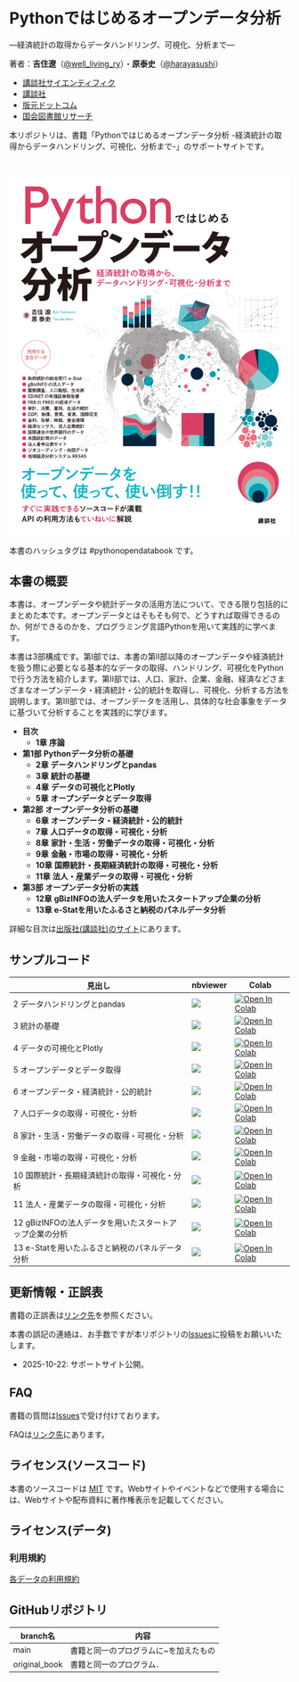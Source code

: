 # Pythonではじめるオープンデータ分析
―経済統計の取得からデータハンドリング、可視化、分析まで―

著者：**吉住遼**（[@well_living_ry](https://x.com/well_living_ry)）・**原泰史**（[@harayasushi](https://x.com/harayasushi)）

- [講談社サイエンティフィク](https://www.kspub.co.jp/)
- [講談社](https://www.kodansha.co.jp/book/products/0000419304)
- [版元ドットコム](https://www.hanmoto.com/bd/isbn/9784065412251)
- [国会図書館リサーチ](https://ndlsearch.ndl.go.jp/books/R100000137-I9784065412251)

本リポジトリは、書籍「Pythonではじめるオープンデータ分析 -経済統計の取得からデータハンドリング、可視化、分析まで-」のサポートサイトです。

<br>
     
![書籍の表紙](assets/images/python_opendata_book_cover.jpg)

本書のハッシュタグは #pythonopendatabook です。

## 本書の概要

本書は、オープンデータや統計データの活用方法について、できる限り包括的にまとめた本です。オープンデータとはそもそも何で、どうすれば取得できるのか、何ができるのかを、プログラミング言語Pythonを用いて実践的に学べます。

本書は3部構成です。第Ⅰ部では、本書の第Ⅱ部以降のオープンデータや経済統計を扱う際に必要となる基本的なデータの取得、ハンドリング、可視化をPythonで行う方法を紹介します。第Ⅱ部では、人口、家計、企業、金融、経済などさまざまなオープンデータ・経済統計・公的統計を取得し、可視化、分析する方法を説明します。第Ⅲ部では、オープンデータを活用し、具体的な社会事象をデータに基づいて分析することを実践的に学びます。


- **目次** 
    - **1章** **序論**   
- **第1部** **Pythonデータ分析の基礎**
    - **2章** **データハンドリングとpandas**     
    - **3章** **統計の基礎**     
    - **4章** **データの可視化とPlotly**    
    - **5章** **オープンデータとデータ取得**     
- **第2部** **オープンデータ分析の基礎**
    - **6章** **オープンデータ・経済統計・公的統計**     
    - **7章** **人口データの取得・可視化・分析**     
    - **8章** **家計・生活・労働データの取得・可視化・分析**     
    - **9章** **金融・市場の取得・可視化・分析**     
    - **10章** **国際統計・長期経済統計の取得・可視化・分析**     
    - **11章** **法人・産業データの取得・可視化・分析**    
- **第3部** **オープンデータ分析の実践** 
    - **12章** **gBizINFOの法人データを用いたスタートアップ企業の分析**     
    - **13章** **e-Statを用いたふるさと納税のパネルデータ分析**    

詳細な目次は[出版社(講談社)のサイト](https://www.kodansha.co.jp/book/products/0000419304)にあります。

## サンプルコード

見出し|nbviewer|Colab
---|---|---
2 データハンドリングとpandas | [![](https://img.shields.io/badge/render-nbviewer-orange.svg)](https://nbviewer.jupyter.org/github/python-opendata-analysis/python-opendata-analysis-book/blob/main/ch02_data_wrangling.ipynb) | [![Open In Colab](https://colab.research.google.com/assets/colab-badge.svg)](https://colab.research.google.com/github/ch02_data_wrangling.ipynb)
3 統計の基礎 | [![](https://img.shields.io/badge/render-nbviewer-orange.svg)](https://nbviewer.jupyter.org/github/python-opendata-analysis/python-opendata-analysis-book/blob/main/ch03_statistics.ipynb) | [![Open In Colab](https://colab.research.google.com/assets/colab-badge.svg)](https://colab.research.google.com/github/ch03_statistics.ipynb)
4 データの可視化とPlotly | [![](https://img.shields.io/badge/render-nbviewer-orange.svg)](https://nbviewer.jupyter.org/github/python-opendata-analysis/python-opendata-analysis-book/blob/main/ch04_data_visualization.ipynb) | [![Open In Colab](https://colab.research.google.com/assets/colab-badge.svg)](https://colab.research.google.com/github/ch04_data_visualization.ipynb)
5 オープンデータとデータ取得 | [![](https://img.shields.io/badge/render-nbviewer-orange.svg)](https://nbviewer.jupyter.org/github/python-opendata-analysis/python-opendata-analysis-book/blob/main/ch05_opendata_and_gettingdata.ipynb) | [![Open In Colab](https://colab.research.google.com/assets/colab-badge.svg)](https://colab.research.google.com/github/ch05_opendata_and_gettingdata.ipynb)
6 オープンデータ・経済統計・公的統計 | [![](https://img.shields.io/badge/render-nbviewer-orange.svg)](https://nbviewer.jupyter.org/github/python-opendata-analysis/python-opendata-analysis-book/blob/main/ch06_official_statistic.ipynb) | [![Open In Colab](https://colab.research.google.com/assets/colab-badge.svg)](https://colab.research.google.com/github/ch06_official_statistic.ipynb)
7 人口データの取得・可視化・分析 | [![](https://img.shields.io/badge/render-nbviewer-orange.svg)](https://nbviewer.jupyter.org/github/python-opendata-analysis/python-opendata-analysis-book/blob/main/ch07_population.ipynb) | [![Open In Colab](https://colab.research.google.com/assets/colab-badge.svg)](https://colab.research.google.com/github/ch07_population.ipynb)
8 家計・生活・労働データの取得・可視化・分析 | [![](https://img.shields.io/badge/render-nbviewer-orange.svg)](https://nbviewer.jupyter.org/github/python-opendata-analysis/python-opendata-analysis-book/blob/main/ch08_households.ipynb) | [![Open In Colab](https://colab.research.google.com/assets/colab-badge.svg)](https://colab.research.google.com/github/ch08_households.ipynb)
9 金融・市場の取得・可視化・分析 | [![](https://img.shields.io/badge/render-nbviewer-orange.svg)](https://nbviewer.jupyter.org/github/python-opendata-analysis/python-opendata-analysis-book/blob/main/ch09_finance.ipynb) | [![Open In Colab](https://colab.research.google.com/assets/colab-badge.svg)](https://colab.research.google.com/github/ch09_finance.ipynb)
10 国際統計・長期経済統計の取得・可視化・分析 | [![](https://img.shields.io/badge/render-nbviewer-orange.svg)](https://nbviewer.jupyter.org/github/python-opendata-analysis/python-opendata-analysis-book/blob/main/ch10_sna_and_economic_statistics.ipynb) | [![Open In Colab](https://colab.research.google.com/assets/colab-badge.svg)](https://colab.research.google.com/github/ch10_sna_and_economic_statistics.ipynb)
11 法人・産業データの取得・可視化・分析 | [![](https://img.shields.io/badge/render-nbviewer-orange.svg)](https://nbviewer.jupyter.org/github/python-opendata-analysis/python-opendata-analysis-book/blob/main/ch11_industry.ipynb) | [![Open In Colab](https://colab.research.google.com/assets/colab-badge.svg)](https://colab.research.google.com/github/ch11_industry.ipynb)
12 gBizINFOの法人データを用いたスタートアップ企業の分析 | [![](https://img.shields.io/badge/render-nbviewer-orange.svg)](https://nbviewer.jupyter.org/github/python-opendata-analysis/python-opendata-analysis-book/blob/main/ch12_startup.ipynb) | [![Open In Colab](https://colab.research.google.com/assets/colab-badge.svg)](https://colab.research.google.com/github/ch12_startup.ipynb)
13 e-Statを用いたふるさと納税のパネルデータ分析 | [![](https://img.shields.io/badge/render-nbviewer-orange.svg)](https://nbviewer.jupyter.org/github/python-opendata-analysis/python-opendata-analysis-book/blob/main/ch13_paneldata.ipynb) | [![Open In Colab](https://colab.research.google.com/assets/colab-badge.svg)](https://colab.research.google.com/github/ch13_paneldata.ipynb)



## 更新情報・正誤表

書籍の正誤表は[リンク先](https://github.com/python-opendata-analysis/python-opendata-analysis-book/blob/main/UPDATE.md)を参照ください。

本書の誤記の連絡は、お手数ですが本リポジトリの[Issues](https://github.com/python-opendata-analysis/python-opendata-analysis-book/issues)に投稿をお願いいたします。

- 2025-10-22: サポートサイト公開。

## FAQ 

書籍の質問は[Issues](https://github.com/python-opendata-analysis/python-opendata-analysis-book/issues)で受け付けております。

FAQは[リンク先](https://github.com/python-opendata-analysis/python-opendata-analysis-book/blob/main/FAQ.md)にあります。



## ライセンス(ソースコード)

本書のソースコードは [MIT](https://github.com/python-opendata-analysis/python-opendata-analysis-book/blob/main/LICENSE) です。Webサイトやイベントなどで使用する場合には、Webサイトや配布資料に著作権表示を記載してください。

## ライセンス(データ)

### 利用規約

[各データの利用規約](https://github.com/python-opendata-analysis/python-opendata-analysis-book/tree/release/terms_of_use)


## GitHubリポジトリ
| branch名      | 内容                                                         |
| ------------- | ------------------------------------------------------------ |
| main          | 書籍と同一のプログラムに~を加えたもの |
| original_book | 書籍と同一のプログラム．                                     |


